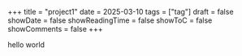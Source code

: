+++
title = "project1"
date = 2025-03-10
tags = ["tag"]
draft = false
showDate = false
showReadingTime = false
showToC = false
showComments = false
+++

hello world
